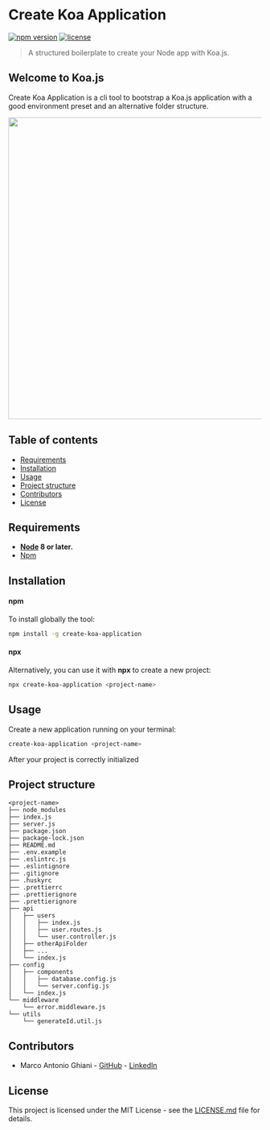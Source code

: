 # Create Koa Application
[![npm version](https://img.shields.io/npm/v/create-koa-application.svg)](https://www.npmjs.com/package/create-koa-application) [![license](https://img.shields.io/github/license/marcoantonioghiani01/create-koa-application.svg)](https://github.com/marcoantonioghiani01/create-koa-application/blob/master/LICENSE) 
> A structured boilerplate to create your Node app with Koa.js.

## Welcome to Koa.js

Create Koa Application is a cli tool to bootstrap a Koa.js application with a good environment preset and an alternative folder structure.

<p align='center'>
  <img src='https://unpkg.com/create-koa-application@1.0.5/assets/creation.svg' width='600' alt=''>
</p>

## Table of contents

* [Requirements](#requirements)
* [Installation](#installation)
* [Usage](#usage)
* [Project structure](#project-structure)
* [Contributors](#contributors)
* [License](#license)

## Requirements

 * **[Node](https://nodejs.org/) 8 or later.**
 * [Npm](https://www.npmjs.com/)

## Installation

#### npm

To install globally the tool:

```bash
npm install -g create-koa-application
```

#### npx

Alternatively, you can use it with **npx** to create a new project:

```bash
npx create-koa-application <project-name>
```

## Usage

Create a new application running on your terminal:

```bash
create-koa-application <project-name>
```

After your project is correctly initialized

## Project structure

```
<project-name>
├── node_modules
├── index.js
├── server.js
├── package.json
├── package-lock.json
├── README.md
├── .env.example
├── .eslintrc.js
├── .eslintignore
├── .gitignore
├── .huskyrc
├── .prettierrc
├── .prettierignore
├── .prettierignore
├── api
│   ├── users
│   │   ├── index.js
│   │   ├── user.routes.js
│   │   └── user.controller.js
│   ├── otherApiFolder
│   ├── ...
│   └── index.js
├── config
│   ├── components
│   │   ├── database.config.js
│   │   └── server.config.js
│   └── index.js
└── middleware
    └── error.middleware.js
└── utils
    └── generateId.util.js
```

## Contributors

* Marco Antonio Ghiani - [GitHub](https://github.com/marcoantonioghiani01) - [LinkedIn](https://www.linkedin.com/in/marcoantonioghiani/)

## License

This project is licensed under the MIT License - see the [LICENSE.md](https://github.com/marcoantonioghiani01/create-koa-application/blob/master/LICENSE) file for details.